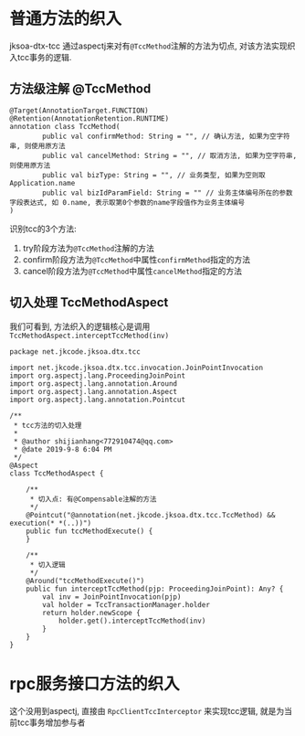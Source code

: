 # 普通方法的织入

jksoa-dtx-tcc 通过aspectj来对有`@TccMethod`注解的方法为切点, 对该方法实现织入tcc事务的逻辑.

## 方法级注解 @TccMethod

```
@Target(AnnotationTarget.FUNCTION)
@Retention(AnnotationRetention.RUNTIME)
annotation class TccMethod(
        public val confirmMethod: String = "", // 确认方法, 如果为空字符串, 则使用原方法
        public val cancelMethod: String = "", // 取消方法, 如果为空字符串, 则使用原方法
        public val bizType: String = "", // 业务类型, 如果为空则取 Application.name
        public val bizIdParamField: String = "" // 业务主体编号所在的参数字段表达式, 如 0.name, 表示取第0个参数的name字段值作为业务主体编号
)
```

识别tcc的3个方法:
1. try阶段方法为`@TccMethod`注解的方法
2. confirm阶段方法为`@TccMethod`中属性`confirmMethod`指定的方法
3. cancel阶段方法为`@TccMethod`中属性`cancelMethod`指定的方法

## 切入处理 TccMethodAspect

我们可看到, 方法织入的逻辑核心是调用 `TccMethodAspect.interceptTccMethod(inv)`

```
package net.jkcode.jksoa.dtx.tcc

import net.jkcode.jksoa.dtx.tcc.invocation.JoinPointInvocation
import org.aspectj.lang.ProceedingJoinPoint
import org.aspectj.lang.annotation.Around
import org.aspectj.lang.annotation.Aspect
import org.aspectj.lang.annotation.Pointcut

/**
 * tcc方法的切入处理
 *
 * @author shijianhang<772910474@qq.com>
 * @date 2019-9-8 6:04 PM
 */
@Aspect
class TccMethodAspect {

    /**
     * 切入点: 有@Compensable注解的方法
     */
    @Pointcut("@annotation(net.jkcode.jksoa.dtx.tcc.TccMethod) && execution(* *(..))")
    public fun tccMethodExecute() {
    }

    /**
     * 切入逻辑
     */
    @Around("tccMethodExecute()")
    public fun interceptTccMethod(pjp: ProceedingJoinPoint): Any? {
        val inv = JoinPointInvocation(pjp)
        val holder = TccTransactionManager.holder
        return holder.newScope {
            holder.get().interceptTccMethod(inv)
        }
    }
}
```

# rpc服务接口方法的织入

这个没用到aspectj, 直接由 `RpcClientTccInterceptor` 来实现tcc逻辑, 就是为当前tcc事务增加参与者